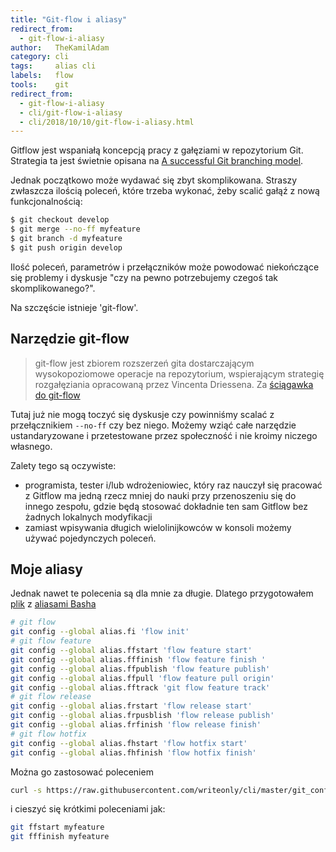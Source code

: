 ```yaml
---
title: "Git-flow i aliasy"
redirect_from:
  - git-flow-i-aliasy
author:   TheKamilAdam
category: cli
tags:     alias cli
labels:   flow
tools:    git
redirect_from:
  - git-flow-i-aliasy
  - cli/git-flow-i-aliasy
  - cli/2018/10/10/git-flow-i-aliasy.html
---
```


Gitflow jest wspaniałą koncepcją pracy z gałęziami w repozytorium Git.
Strategia ta jest świetnie opisana na
[A successful Git branching model](<https://nvie.com/posts/a-successful-git-branching-model/>).

Jednak początkowo może wydawać się zbyt skomplikowana.
Straszy zwłaszcza ilością poleceń, które trzeba wykonać, żeby scalić gałąź z nową funkcjonalnością:
```bash
$ git checkout develop
$ git merge --no-ff myfeature
$ git branch -d myfeature
$ git push origin develop
```

Ilość poleceń, parametrów i przełączników może powodować niekończące się problemy i dyskusje
 "czy na pewno potrzebujemy czegoś tak skomplikowanego?".

Na szczęście istnieje 'git-flow'.

## Narzędzie git-flow

> git-flow jest zbiorem rozszerzeń gita dostarczającym wysokopoziomowe operacje na repozytorium,
 wspierającym strategię rozgałęziania opracowaną przez Vincenta Driessena.
Za [ściągawka do git-flow](<https://danielkummer.github.io/git-flow-cheatsheet/index.pl_PL.html>)

Tutaj już nie mogą toczyć się dyskusje czy powinniśmy scalać z przełącznikiem `--no-ff` czy bez niego.
Możemy wziąć całe narzędzie ustandaryzowane i przetestowane przez społeczność i nie kroimy niczego własnego.

Zalety tego są oczywiste:
* programista, tester i/lub wdrożeniowiec,
który raz nauczył się pracować z Gitflow ma jedną rzecz mniej do nauki przy przenoszeniu się do innego zespołu,
gdzie będą stosować dokładnie ten sam Gitflow bez żadnych lokalnych modyfikacji
* zamiast wpisywania długich wielolinijkowców w konsoli możemy używać pojedynczych poleceń.


## Moje aliasy

Jednak nawet te polecenia są dla mnie za długie.
Dlatego przygotowałem [plik](<https://github.com/writeonly/cli/blob/master/git_config.sh>) z [aliasami Basha](/git-submoduly-i-aliasy)

```bash
# git flow
git config --global alias.fi 'flow init'
# git flow feature
git config --global alias.ffstart 'flow feature start'
git config --global alias.fffinish 'flow feature finish '
git config --global alias.ffpublish 'flow feature publish'
git config --global alias.ffpull 'flow feature pull origin'
git config --global alias.fftrack 'git flow feature track'
# git flow release
git config --global alias.frstart 'flow release start'
git config --global alias.frpusblish 'flow release publish'
git config --global alias.frfinish 'flow release finish'
# git flow hotfix
git config --global alias.fhstart 'flow hotfix start'
git config --global alias.fhfinish 'flow hotfix finish'
```

Można go zastosować poleceniem
```bash
curl -s https://raw.githubusercontent.com/writeonly/cli/master/git_config.sh | bash
```

i cieszyć się krótkimi poleceniami jak:
```bash
git ffstart myfeature
git fffinish myfeature
```
